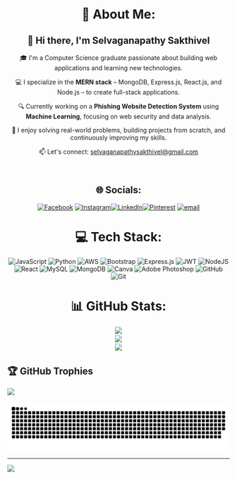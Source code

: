 <div align= "center">

# 💫 About Me:
## 👋 Hi there, I'm Selvaganapathy Sakthivel

🎓 I'm a Computer Science graduate passionate about building web applications and learning new technologies.

💻 I specialize in the **MERN stack** – MongoDB, Express.js, React.js, and Node.js – to create full-stack applications.

🔍 Currently working on a **Phishing Website Detection System** using **Machine Learning**, focusing on web security and data analysis.

🚀 I enjoy solving real-world problems, building projects from scratch, and continuously improving my skills.

📫 Let's connect: selvaganapathysakthivel@gmail.com
  
</div>
<br>

<div align="center">

## 🌐 Socials:
[![Facebook](https://img.shields.io/badge/Facebook-%231877F2.svg?logo=Facebook&logoColor=white)](https://facebook.com/selva143) [![Instagram](https://img.shields.io/badge/Instagram-%23E4405F.svg?logo=Instagram&logoColor=white)](https://instagram.com/itz_selva__143)[![LinkedIn](https://img.shields.io/badge/LinkedIn-%230077B5.svg?logo=linkedin&logoColor=white)](https://linkedin.com/in/SelvaGanapathyS)[![Pinterest](https://img.shields.io/badge/Pinterest-%23E60023.svg?logo=Pinterest&logoColor=white)](https://pinterest.com/selva143) [![email](https://img.shields.io/badge/Email-D14836?logo=gmail&logoColor=white)](mailto:selvaganapathy.sakthivel@gmail.com) 

# 💻 Tech Stack:
![JavaScript](https://img.shields.io/badge/javascript-%23323330.svg?style=for-the-badge&logo=javascript&logoColor=%23F7DF1E) ![Python](https://img.shields.io/badge/python-3670A0?style=for-the-badge&logo=python&logoColor=ffdd54) ![AWS](https://img.shields.io/badge/AWS-%23FF9900.svg?style=for-the-badge&logo=amazon-aws&logoColor=white) ![Bootstrap](https://img.shields.io/badge/bootstrap-%238511FA.svg?style=for-the-badge&logo=bootstrap&logoColor=white) ![Express.js](https://img.shields.io/badge/express.js-%23404d59.svg?style=for-the-badge&logo=express&logoColor=%2361DAFB) ![JWT](https://img.shields.io/badge/JWT-black?style=for-the-badge&logo=JSON%20web%20tokens) ![NodeJS](https://img.shields.io/badge/node.js-6DA55F?style=for-the-badge&logo=node.js&logoColor=white) ![React](https://img.shields.io/badge/react-%2320232a.svg?style=for-the-badge&logo=react&logoColor=%2361DAFB) ![MySQL](https://img.shields.io/badge/mysql-4479A1.svg?style=for-the-badge&logo=mysql&logoColor=white) ![MongoDB](https://img.shields.io/badge/MongoDB-%234ea94b.svg?style=for-the-badge&logo=mongodb&logoColor=white) ![Canva](https://img.shields.io/badge/Canva-%2300C4CC.svg?style=for-the-badge&logo=Canva&logoColor=white) ![Adobe Photoshop](https://img.shields.io/badge/adobe%20photoshop-%2331A8FF.svg?style=for-the-badge&logo=adobe%20photoshop&logoColor=white) ![GitHub](https://img.shields.io/badge/github-%23121011.svg?style=for-the-badge&logo=github&logoColor=white) ![Git](https://img.shields.io/badge/git-%23F05033.svg?style=for-the-badge&logo=git&logoColor=white)
# 📊 GitHub Stats:
![](https://github-readme-stats.vercel.app/api?username=SelvaganapathySakthivel&theme=dark&hide_border=false&include_all_commits=false&count_private=false)<br/>
![](https://nirzak-streak-stats.vercel.app/?user=SelvaganapathySakthivel&theme=dark&hide_border=false)<br/>
![](https://github-readme-stats.vercel.app/api/top-langs/?username=SelvaganapathySakthivel&theme=dark&hide_border=false&include_all_commits=false&count_private=false&layout=compact)

</div>



  ## 🏆 GitHub Trophies
![](https://github-profile-trophy.vercel.app/?username=SelvaganapathySakthivel&theme=radical&no-frame=false&no-bg=true&margin-w=4)



![snake gif](https://github.com/SelvaganapathySakthivel/SelvaganapathySakthivel/blob/output/github-snake-dark.svg)

 


---
[![](https://visitcount.itsvg.in/api?id=SelvaganapathySakthivel&icon=0&color=0)](https://visitcount.itsvg.in)

<!-- Proudly created with GPRM ( https://gprm.itsvg.in ) -->

